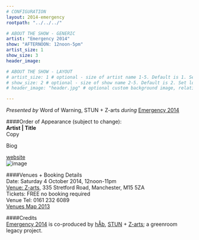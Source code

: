 ```yaml
---
# CONFIGURATION
layout: 2014-emergency
rootpath: "../../../"

# ABOUT THE SHOW - GENERIC
artist: "Emergency 2014"
show: "AFTERNOON: 12noon-5pm"
artist_size: 1
show_size: 3
header_image:

# ABOUT THE SHOW - LAYOUT
# artist_size: 1 # optional - size of artist name 1-5. Default is 1. Set longer names to lower values
# show_size: 2 # optional - size of show name 2-5. Default is 2. Set longer names to lower values
# header_image: "header.jpg" # optional custom background image, relative to current page

---
```

*Presented by* Word of Warning, STUN + Z-arts *during* [Emergency 2014](/current/2014-emergency)        
          
####Order of Appearance (subject to change):              
**Artist | Title**                
Copy               
              
Biog            
               
[website](http://)              
![image](image.jpg)              
             
####Venues + Booking Details          
Date: Saturday 4 October 2014, 12noon-11pm    
[Venue: Z-arts](http://www.z-arts.org/about-us/getting-here), 335 Stretford Road, Manchester, M15 5ZA        
Tickets: FREE no booking required        
Venue Tel: 0161 232 6089    
[Venues Map 2013](http://bit.ly/1bFUlqt)       
            
####Credits         
[Emergency 2014](/hab/emergency) is co-produced by [hÅb](/hab), [STUN](http://stunlive.com/) + [Z-arts](http://www.z-arts.org); a greenroom legacy project.
